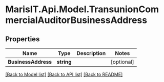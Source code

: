 
# MarisIT.Api.Model.TransunionCommercialAuditorBusinessAddress

## Properties

Name | Type | Description | Notes
------------ | ------------- | ------------- | -------------
**BusinessAddress** | **string** |  | [optional] 

[[Back to Model list]](../README.md#documentation-for-models)
[[Back to API list]](../README.md#documentation-for-api-endpoints)
[[Back to README]](../README.md)

